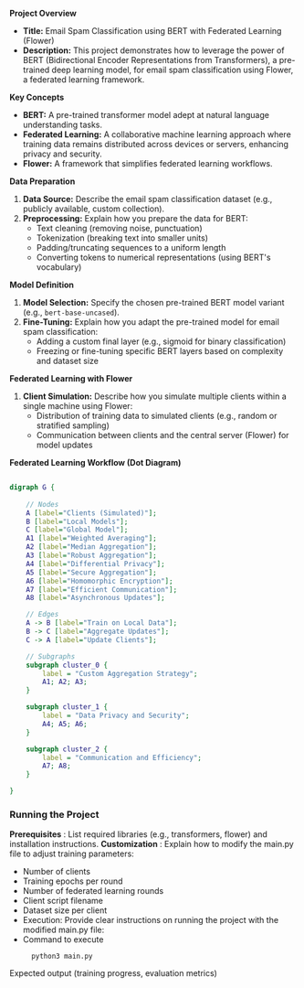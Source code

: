 **Project Overview**

* **Title:** Email Spam Classification using BERT with Federated Learning (Flower)
* **Description:** This project demonstrates how to leverage the power of BERT (Bidirectional Encoder Representations from Transformers), a pre-trained deep learning model, for email spam classification using Flower, a federated learning framework.

**Key Concepts**

* **BERT:** A pre-trained transformer model adept at natural language understanding tasks.
* **Federated Learning:** A collaborative machine learning approach where training data remains distributed across devices or servers, enhancing privacy and security.
* **Flower:** A framework that simplifies federated learning workflows.

**Data Preparation**

1. **Data Source:** Describe the email spam classification dataset (e.g., publicly available, custom collection).
2. **Preprocessing:** Explain how you prepare the data for BERT:
   - Text cleaning (removing noise, punctuation)
   - Tokenization (breaking text into smaller units)
   - Padding/truncating sequences to a uniform length
   - Converting tokens to numerical representations (using BERT's vocabulary)

**Model Definition**

1. **Model Selection:** Specify the chosen pre-trained BERT model variant (e.g., `bert-base-uncased`).
2. **Fine-Tuning:** Explain how you adapt the pre-trained model for email spam classification:
   - Adding a custom final layer (e.g., sigmoid for binary classification)
   - Freezing or fine-tuning specific BERT layers based on complexity and dataset size

**Federated Learning with Flower**

1. **Client Simulation:** Describe how you simulate multiple clients within a single machine using Flower:
   - Distribution of training data to simulated clients (e.g., random or stratified sampling)
   - Communication between clients and the central server (Flower) for model updates

**Federated Learning Workflow (Dot Diagram)**

```dot

digraph G {
    
    // Nodes
    A [label="Clients (Simulated)"];
    B [label="Local Models"];
    C [label="Global Model"];
    A1 [label="Weighted Averaging"];
    A2 [label="Median Aggregation"];
    A3 [label="Robust Aggregation"];
    A4 [label="Differential Privacy"];
    A5 [label="Secure Aggregation"];
    A6 [label="Homomorphic Encryption"];
    A7 [label="Efficient Communication"];
    A8 [label="Asynchronous Updates"];

    // Edges
    A -> B [label="Train on Local Data"];
    B -> C [label="Aggregate Updates"];
    C -> A [label="Update Clients"];

    // Subgraphs
    subgraph cluster_0 {
        label = "Custom Aggregation Strategy";
        A1; A2; A3;
    }

    subgraph cluster_1 {
        label = "Data Privacy and Security";
        A4; A5; A6;
    }

    subgraph cluster_2 {
        label = "Communication and Efficiency";
        A7; A8;
    }

}
```

### Running the Project

**Prerequisites** : List required libraries (e.g., transformers, flower) and installation instructions.
**Customization** : Explain how to modify the main.py file to adjust training parameters:
- Number of clients
- Training epochs per round
- Number of federated learning rounds
- Client script filename
- Dataset size per client
- Execution: Provide clear instructions on running the project with the modified main.py file:
- Command to execute
  ```shell
    python3 main.py
  ```

Expected output (training progress, evaluation metrics)
